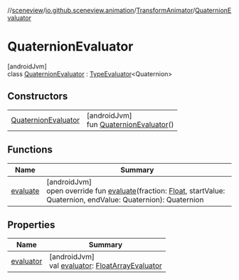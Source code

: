 //[sceneview](../../../../index.md)/[io.github.sceneview.animation](../../index.md)/[TransformAnimator](../index.md)/[QuaternionEvaluator](index.md)

# QuaternionEvaluator

[androidJvm]\
class [QuaternionEvaluator](index.md) : [TypeEvaluator](https://developer.android.com/reference/kotlin/android/animation/TypeEvaluator.html)&lt;Quaternion&gt;

## Constructors

| | |
|---|---|
| [QuaternionEvaluator](-quaternion-evaluator.md) | [androidJvm]<br>fun [QuaternionEvaluator](-quaternion-evaluator.md)() |

## Functions

| Name | Summary |
|---|---|
| [evaluate](evaluate.md) | [androidJvm]<br>open override fun [evaluate](evaluate.md)(fraction: [Float](https://kotlinlang.org/api/latest/jvm/stdlib/kotlin/-float/index.html), startValue: Quaternion, endValue: Quaternion): Quaternion |

## Properties

| Name | Summary |
|---|---|
| [evaluator](evaluator.md) | [androidJvm]<br>val [evaluator](evaluator.md): [FloatArrayEvaluator](https://developer.android.com/reference/kotlin/android/animation/FloatArrayEvaluator.html) |
